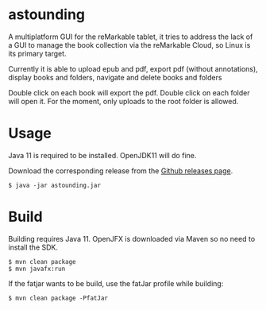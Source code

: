 # astounding
A multiplatform GUI for the reMarkable tablet, it tries to address the lack of a GUI to manage the book collection via the reMarkable Cloud, so Linux is its primary target.

Currently it is able to upload epub and pdf, export pdf (without annotations), display books and folders, navigate and delete books and folders

Double click on each book will export the pdf. Double click on each folder will open it. For the moment, only uploads to the root folder is allowed.

# Usage
Java 11 is required to be installed. OpenJDK11 will do fine.

Download the corresponding release from the [Github releases page](https://github.com/jlarriba/astounding/releases).

```
$ java -jar astounding.jar
```

# Build
Building requires Java 11. OpenJFX is downloaded via Maven so no need to install the SDK.

 ```
 $ mvn clean package
 $ mvn javafx:run
 ```

If the fatjar wants to be build, use the fatJar profile while building:

```
$ mvn clean package -PfatJar
```

